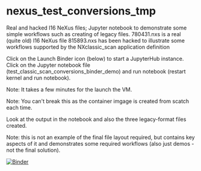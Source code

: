 # nexus_test_conversions_tmp

Real and hacked I16 NeXus files; Jupyter notebook to demonstrate some simple workflows such as creating of legacy files.
780431.nxs is a real (quite old) I16 NeXus file
815893.nxs has been hacked to illustrate some workflows supported by the NXclassic_scan application definition

Click on the Launch Binder icon (below) to start a JupyterHub instance. Click on the Jupyter notebook file (test_classic_scan_conversions_binder_demo) and run notebook (restart kernel and run notebook).

Note: It takes a few minutes for the launch the VM.

Note: You can't break this as the container imgage is created from scatch each time.

Look at the output in the notebook and also the three legacy-format files created.

Note: this is not an example of the final file layout required, but contains key aspects of it and demonstrates some required workflows (also just demos - not the final solution).

[![Binder](https://mybinder.org/badge_logo.svg)](https://mybinder.org/v2/gh/spc93/nexus_test_conversions_tmp/HEAD)
